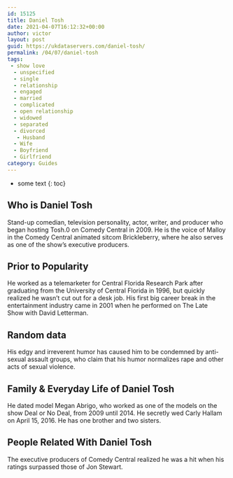 ```yaml
---
id: 15125
title: Daniel Tosh
date: 2021-04-07T16:12:32+00:00
author: victor
layout: post
guid: https://ukdataservers.com/daniel-tosh/
permalink: /04/07/daniel-tosh
tags:
 - show love
  - unspecified
  - single
  - relationship
  - engaged
  - married
  - complicated
  - open relationship
  - widowed
  - separated
  - divorced
   - Husband
  - Wife
  - Boyfriend
  - Girlfriend
category: Guides
---
```


* some text
{: toc}


## Who is Daniel Tosh



Stand-up comedian, television personality, actor, writer, and producer who began hosting Tosh.0 on Comedy Central in 2009. He is the voice of Malloy in the Comedy Central animated sitcom Brickleberry, where he also serves as one of the show&#8217;s executive producers.

                
                
                
## Prior to Popularity



He worked as a telemarketer for Central Florida Research Park after graduating from the University of Central Florida in 1996, but quickly realized he wasn&#8217;t cut out for a desk job. His first big career break in the entertainment industry came in 2001 when he performed on The Late Show with David Letterman.

                
                
                
## Random data



His edgy and irreverent humor has caused him to be condemned by anti-sexual assault groups, who claim that his humor normalizes rape and other acts of sexual violence.

                
                
                
## Family & Everyday Life of Daniel Tosh



He dated model Megan Abrigo, who worked as one of the models on the show Deal or No Deal, from 2009 until 2014. He secretly wed Carly Hallam on April 15, 2016. He has one brother and two sisters.

                
                
                
## People Related With Daniel Tosh



The executive producers of Comedy Central realized he was a hit when his ratings surpassed those of Jon Stewart.

                
              
            
          
          
          
